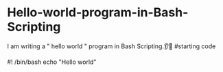 # Hello-world-program-in-Bash-Scripting
I am writing a " hello world " program in Bash Scripting.👂👋
#starting code

#! /bin/bash
echo "Hello world"
